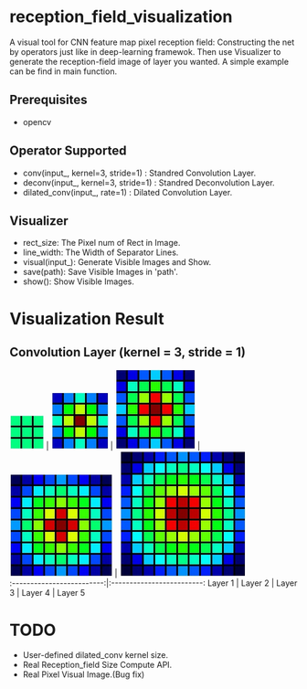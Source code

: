 # reception_field_visualization
A visual tool for CNN feature map pixel reception field: Constructing the net by operators just like in deep-learning framewok. Then use  Visualizer to generate the reception-field image of layer you wanted. A simple example can be find in main function.

## Prerequisites
- opencv

## Operator Supported
- conv(input_, kernel=3, stride=1) : Standred Convolution Layer.
- deconv(input_, kernel=3, stride=1) : Standred Deconvolution Layer.
- dilated_conv(input_, rate=1) : Dilated Convolution Layer.

## Visualizer
- rect_size: The Pixel num of Rect in Image.
- line_width: The Width of Separator Lines.
- visual(input_): Generate Visible Images and Show.
- save(path): Save Visible Images in 'path'.
- show(): Show Visible Images.

# Visualization Result
## Convolution Layer (kernel = 3, stride = 1)
![](conv/0.jpg)      |  ![](conv/1.jpg)       |  ![](conv/2.jpg)       |  ![](conv/3.jpg)      |  ![](conv/4.jpg)  
:-------------------------:|:-------------------------:
Layer 1 |  Layer 2 |  Layer 3 |  Layer 4 |  Layer 5

# TODO
- User-defined dilated_conv kernel size.
- Real Reception_field Size Compute API.
- Real Pixel Visual Image.(Bug fix)
